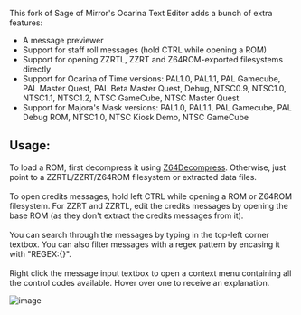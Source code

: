 This fork of Sage of Mirror's Ocarina Text Editor adds a bunch of extra features:

* A message previewer
* Support for staff roll messages (hold CTRL while opening a ROM)
* Support for opening ZZRTL, ZZRT and Z64ROM-exported filesystems directly
* Support for Ocarina of Time versions: PAL1.0, PAL1.1, PAL Gamecube, PAL Master Quest, PAL Beta Master Quest, Debug, NTSC0.9, NTSC1.0, NTSC1.1, NTSC1.2, NTSC GameCube, NTSC Master Quest
* Support for Majora's Mask versions: PAL1.0, PAL1.1, PAL Gamecube, PAL Debug ROM, NTSC1.0, NTSC Kiosk Demo, NTSC GameCube

<h2>Usage:</h2>
To load a ROM, first decompress it using <a href="https://github.com/z64tools/z64decompress">Z64Decompress</a>. Otherwise, just point to a ZZRTL/ZZRT/Z64ROM filesystem or extracted data files.
<br><br>
To open credits messages, hold left CTRL while opening a ROM or Z64ROM filesystem. For ZZRT and ZZRTL, edit the credits messages by opening the base ROM (as they don't extract the credits messages from it).
<br><br>
You can search through the messages by typing in the top-left corner textbox. You can also filter messages with a regex pattern by encasing it with "REGEX:{}".
<br><br>
Right click the message input textbox to open a context menu containing all the control codes available. Hover over one to receive an explanation.

![image](https://user-images.githubusercontent.com/43761362/235342098-543cefcc-fac7-4b52-8fd7-6e07aa51c7c5.png)
